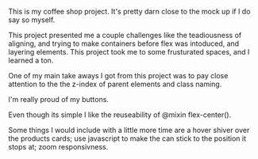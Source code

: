This is my coffee shop project. It's pretty darn close to the mock up if I do say so myself. 

This project presented me a couple challenges like the teadiousness of aligning, and trying to make containers before flex was intoduced, and layering elements. This project took me to some frusturated spaces, and I learned a ton. 

One of my main take aways I got from this project was to pay close attention to the the z-index of parent elements and class naming. 

I'm really proud of my buttons. 

Even though its simple I like the reuseability of @mixin flex-center(). 

Some things I would include with a little more time are a hover shiver over the products cards; use javascript to make the can stick to the position it stops at; zoom responsivness. 

